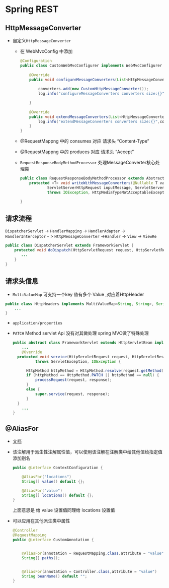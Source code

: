 # Spring REST

## HttpMessageConverter

* 自定义`HttpMessageConverter` 

  * 在 WebMvcConfig 中添加

    ```java
    @Configuration
    public class CustomWebMvcConfigurer implements WebMvcConfigurer {
     
        @Override
        public void configureMessageConverters(List<HttpMessageConverter<?>> converters) {
     
            converters.add(new CustomHttpMessageConverter());
            log.info("configureMessageConverters converters size:{}",converters.size());
    
        }
     
        @Override
        public void extendMessageConverters(List<HttpMessageConverter<?>> converters) {
            log.info("extendMessageConverters converters size:{}",converters.size());
        }
    }
    ```

  * @RequestMappng 中的 consumes 对应 请求头 “Content-Type”

  * @RequestMappng 中的 produces   对应 请求头 “Accept”

  * `RequestResponseBodyMethodProcessor` 处理MessageConverter核心处理类

    ```java
    public class RequestResponseBodyMethodProcessor extends AbstractMessageConverterMethodProcessor {
        protected <T> void writeWithMessageConverters(@Nullable T value, MethodParameter returnType,
    			ServletServerHttpRequest inputMessage, ServletServerHttpResponse outputMessage)
    			throws IOException, HttpMediaTypeNotAcceptableException, HttpMessageNotWritableException {
    
    }
    ```

    

    








## 请求流程

`DispatcherServlet` -> `HandlerMapping` ->  `HandlerAdapter`  -> `HandlerInterceptor` - > `HttpMessageConverter` ->`Handler` -> `View` -> `ViewRe`

```java
public class DispatcherServlet extends FrameworkServlet {
    protected void doDispatch(HttpServletRequest request, HttpServletResponse response) throws       Exception {
       ...
    }
}
```





## 请求头信息

*  `MultiValueMap`  可支持一个key 值有多个 Value ,对应着HttpHeader 

  ```java
  public class HttpHeaders implements MultiValueMap<String, String>, Serializable {
      ...
  }
  ```

* `application/properties`



* `PATCH` Method servlet Api 没有对其做处理 spring MVC做了特殊处理

  ```java
  public abstract class FrameworkServlet extends HttpServletBean implements ApplicationContextAware {
      ...
      @Override
  	protected void service(HttpServletRequest request, HttpServletResponse response)
  			throws ServletException, IOException {
  
  		HttpMethod httpMethod = HttpMethod.resolve(request.getMethod());
  		if (httpMethod == HttpMethod.PATCH || httpMethod == null) {
  			processRequest(request, response);
  		}
  		else {
  			super.service(request, response);
  		}
  	}
      ...
  }
  ```

  

## @AliasFor

* [文档](https://github.com/spring-projects/spring-framework/wiki/Spring-Annotation-Programming-Model#attribute-aliases-and-overrides%EF%BC%89)

* 该注解用于派生性注解属性值，可以使用该注解在注解类中给其他值给指定值添加别名

  ```java
  public @interface ContextConfiguration {
  
      @AliasFor("locations")
      String[] value() default {};
  
      @AliasFor("value")
      String[] locations() default {};
  }
  ```
  上面意思是 给 value 设置值同理给 locations 设置值

* 可以应用在其他派生类中属性

  ```java
  @Controller
  @RequestMapping
  public @interface CustomAnnotation {
  
  
      @AliasFor(annotation = RequestMapping.class,attribute = "value")
      String[] paths();
  
  
      @AliasFor(annotation = Controller.class,attribute = "value")
      String beanName() default "";
  }
  ```






